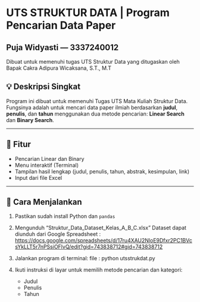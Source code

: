 # UTS STRUKTUR DATA | Program Pencarian Data Paper
**Puja Widyasti — 3337240012**
-
Dibuat untuk memenuhi tugas UTS Struktur Data yang ditugaskan oleh Bapak Cakra Adipura Wicaksana, S.T., M.T

## 💡 Deskripsi Singkat
Program ini dibuat untuk memenuhi Tugas UTS Mata Kuliah Struktur Data.  
Fungsinya adalah untuk mencari data paper ilmiah berdasarkan **judul**, **penulis**, dan **tahun** menggunakan dua metode pencarian: **Linear Search** dan **Binary Search**.

---

## 🔧 Fitur
- Pencarian Linear dan Binary
- Menu interaktif (Terminal)
- Tampilan hasil lengkap (judul, penulis, tahun, abstrak, kesimpulan, link)
- Input dari file Excel

---

## 📌 Cara Menjalankan
1. Pastikan sudah install Python dan `pandas`
2. Mengunduh “Struktur_Data_Dataset_Kelas_A_B_C.xlsx”
   Dataset dapat diunduh dari Google Spreadsheet : https://docs.google.com/spreadsheets/d/17ru4XAU2NloE9Dfxr2PC1BVcsYkLLT5r7nPSsiOFlvQ/edit?gid=743838712#gid=743838712


4. Jalankan program di terminal:
   file : python utsstrukdat.py
5. Ikuti instruksi di layar untuk memilih metode pencarian dan kategori:
   - Judul  
   - Penulis  
   - Tahun
